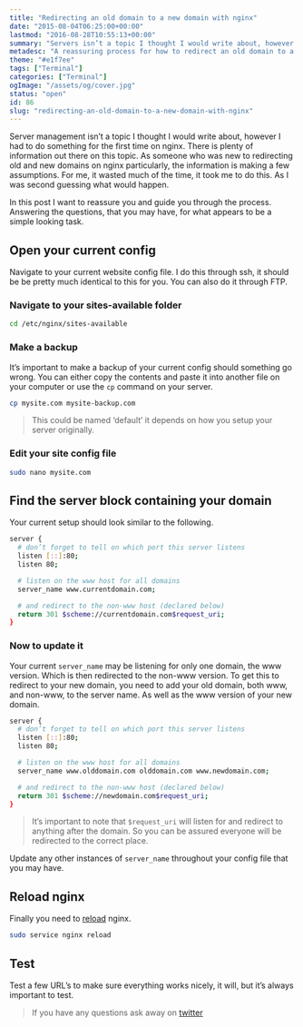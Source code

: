 ```yaml
---
title: "Redirecting an old domain to a new domain with nginx"
date: "2015-08-04T06:25:00+00:00"
lastmod: "2016-08-28T10:55:13+00:00"
summary: "Servers isn’t a topic I thought I would write about, however I had to do something for the first time on nginx. There is plenty of information out there on this topic. As someone who was new to redirecting old and new domains on nginx particularly, the information is making a few assumptions. For me, it wasted much of the time, it took me to do this. As I was second guessing what would happen.In this post I want to reassure you and guide you through the process. Answering the questions, that you may have, for what appears to be a simple looking task."
metadesc: "A reassuring process for how to redirect an old domain to a new domain with nginx. "
theme: "#e1f7ee"
tags: ["Terminal"]
categories: ["Terminal"]
ogImage: "/assets/og/cover.jpg"
status: "open"
id: 86
slug: "redirecting-an-old-domain-to-a-new-domain-with-nginx"
---
```


Server management isn’t a topic I thought I would write about, however I had to do something for the first time on nginx. There is plenty of information out there on this topic. As someone who was new to redirecting old and new domains on nginx particularly, the information is making a few assumptions. For me, it wasted much of the time, it took me to do this. As I was second guessing what would happen.

In this post I want to reassure you and guide you through the process. Answering the questions, that you may have, for what appears to be a simple looking task.

## Open your current config
Navigate to your current website config file. I do this through ssh, it should be be pretty much identical to this for you. You can also do it through FTP.

### Navigate to your sites-available folder
```bash
cd /etc/nginx/sites-available
```

### Make a backup
It’s important to make a backup of your current config should something go wrong. You can either copy the contents and paste it into another file on your computer or use the `cp` command on your server.

```bash
cp mysite.com mysite-backup.com
```

> This could be named ‘default’ it depends on how you setup your server originally.

### Edit your site config file
```bash
sudo nano mysite.com
```

## Find the server block containing your domain
Your current setup should look similar to the following.

```bash
server {
  # don’t forget to tell on which port this server listens
  listen [::]:80;
  listen 80;

  # listen on the www host for all domains
  server_name www.currentdomain.com;

  # and redirect to the non-www host (declared below)
  return 301 $scheme://currentdomain.com$request_uri;
}
```

### Now to update it
Your current `server_name` may be listening for only one domain, the www version. Which is then redirected to the non-www version. To get this to redirect to your new domain, you need to add your old domain, both www, and non-www, to the server name. As well as the www version of your new domain.

```bash
server {
  # don’t forget to tell on which port this server listens
  listen [::]:80;
  listen 80;

  # listen on the www host for all domains
  server_name www.olddomain.com olddomain.com www.newdomain.com;

  # and redirect to the non-www host (declared below)
  return 301 $scheme://newdomain.com$request_uri;
}
```

> It’s important to note that `$request_uri` will listen for and redirect to anything after the domain. So you can be assured everyone will be redirected to the correct place.

Update any other instances of `server_name` throughout your config file that you may have.

## Reload nginx
Finally you need to [reload](http://askubuntu.com/questions/105200/what-is-the-difference-between-service-restart-and-service-reload) nginx.

```bash
sudo service nginx reload
```
## Test
Test a few URL’s to make sure everything works nicely, it will, but it’s always important to test.

> If you have any questions ask away on [twitter](http://twitter.com/irsteve)
